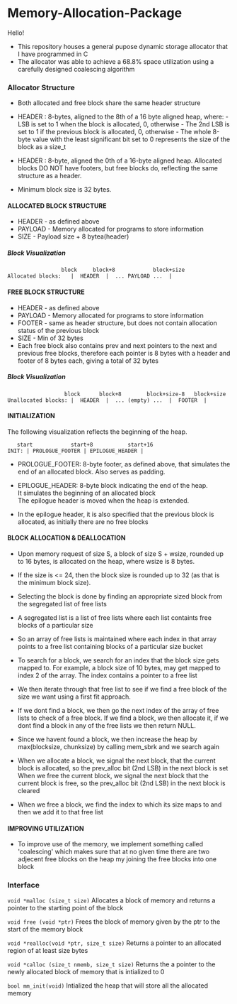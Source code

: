 # Memory-Allocation-Package

Hello!

- This repository houses a general pupose dynamic storage allocator that I have programmed in C
- The allocator was able to achieve a 68.8% space utilization using a carefully designed coalescing algorithm

### Allocator Structure
- Both allocated and free block share the same header structure
- HEADER : 8-bytes, aligned to the 8th of a 16 byte aligned heap, where:
         - LSB is set to 1 when the block is allocated,
           0, otherwise
         - The 2nd LSB is set to 1 if the previous block is allocated,
           0, otherwise
         - The whole 8-byte value with the least significant bit set to 
           0 represents the size of the block as a size_t 

- HEADER : 8-byte, aligned the 0th of a 16-byte aligned heap. Allocated 
         blocks DO NOT have footers, but free blocks do, reflecting 
         the same structure as a header.

- Minimum block size is 32 bytes.

#### ALLOCATED BLOCK STRUCTURE
- HEADER - as defined above
- PAYLOAD - Memory allocated for programs to store information
- SIZE - Payload size + 8 bytea(header)

##### Block Visualization
```
                 block     block+8            block+size  
Allocated blocks:   |  HEADER  |  ... PAYLOAD ...  | 
```

#### FREE BLOCK STRUCTURE
- HEADER - as defined above
- PAYLOAD - Memory allocated for programs to store information
- FOOTER - same as header structure, but does not contain allocation 
         status of the previous block
- SIZE - Min of 32 bytes
- Each free block also contains prev and next pointers to the next 
  and previous free blocks, therefore each pointer is 8 bytes with 
  a header and footer of 8 bytes each, giving a total of 32 bytes

##### Block Visualization 
```
                  block      block+8        block+size-8   block+size    
Unallocated blocks: |  HEADER  |  ... (empty) ...  |  FOOTER  | 
```

#### INITIALIZATION                                                 

The following visualization reflects the beginning of the heap.
```
   start            start+8           start+16                           
INIT: | PROLOGUE_FOOTER | EPILOGUE_HEADER |   
```
- PROLOGUE_FOOTER: 8-byte footer, as defined above, that simulates the      
                 end of an allocated block. Also serves as padding.      
- EPILOGUE_HEADER: 8-byte block indicating the end of the heap.             
                It simulates the beginning of an allocated block         
                The epilogue header is moved when the heap is extended. 

- In the epilogue header, it is also specified that the previous block is 
 allocated, as initially there are no free blocks 

 #### BLOCK ALLOCATION & DEALLOCATION                                                

- Upon memory request of size S, a block of size S + wsize, rounded up 
 to 16 bytes, is allocated on the heap, where wsize is 8 bytes.
- If the size is <= 24, then the block size is rounded up to 32 
(as that is the minimum block size). 
- Selecting the block is done by finding an appropriate sized block from 
 the segregated list of free lists 
- A segregated list is a list of free lists where each list containts 
 free blocks of a particular size 
- So an array of free lists is maintained where each index in that array
 points to a free list containing blocks of a particular size bucket
- To search for a block, we search for an index that the block size gets 
 mapped to. For example, a block size of 10 bytes, may get mapped to 
 index 2 of the array. The index contains a pointer to a free list
- We then iterate through that free list to see if we find a free block 
 of the size we want using a first fit approach.
- If we dont find a block, we then go the next index of the array of 
 free lists to check of a free block. If we find a block, we then 
 allocate it, if we dont find a block in any of the free lists we 
 then return NULL.
- Since we havent found a block, we then increase the heap by 
 max(blocksize, chunksize) by calling mem_sbrk and we search again

- When we allocate a block, we signal the next block, that the current 
 block is allocated, so the prev_alloc bit (2nd LSB) in the next block 
 is set When we free the current block, we signal the next block that 
 the current block is free, so the prev_alloc bit (2nd LSB) in the next 
 block is cleared
- When we free a block, we find the index to which its size maps to and
then we add it to that free list

#### IMPROVING UTILIZATION  
- To improve use of the memory, we implement something called 'coalescing'
 which makes sure that at no given time there are two adjecent free blocks
 on the heap my joining the free blocks into one block


### Interface 

```void *malloc (size_t size)```
Allocates a block of memory and returns a pointer to the starting point of the block

```void free (void *ptr)``` 
Frees the block of memory given by the ptr to the start of the memory block

```void *realloc(void *ptr, size_t size)```
Returns a pointer to an allocated region of at least size bytes

```void *calloc (size_t nmemb, size_t size)```
Returns the a pointer to the newly allocated block of memory that is intialized to 0

```bool mm_init(void)```
Intialized the heap that will store all the allocated memory


